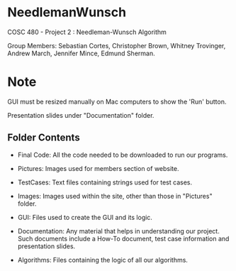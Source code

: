 # NeedlemanWunsch
COSC 480 - Project 2 : Needleman-Wunsch Algorithm

Group Members: Sebastian Cortes, Christopher Brown, Whitney Trovinger, Andrew March, Jennifer Mince, Edmund Sherman.

# Note

GUI must be resized manually on Mac computers to show the 'Run' button.

Presentation slides under "Documentation" folder.

## Folder Contents
- Final Code: All the code needed to be downloaded to run our programs.

- Pictures: Images used for members section of website.
- TestCases: Text files containing strings used for test cases.
- Images: Images used within the site, other than those in "Pictures" folder.
- GUI: Files used to create the GUI and its logic.
- Documentation: Any material that helps in understanding our project. Such documents include a How-To document, test case information and presentation slides.
- Algorithms: Files containing the logic of all our algorithms.
